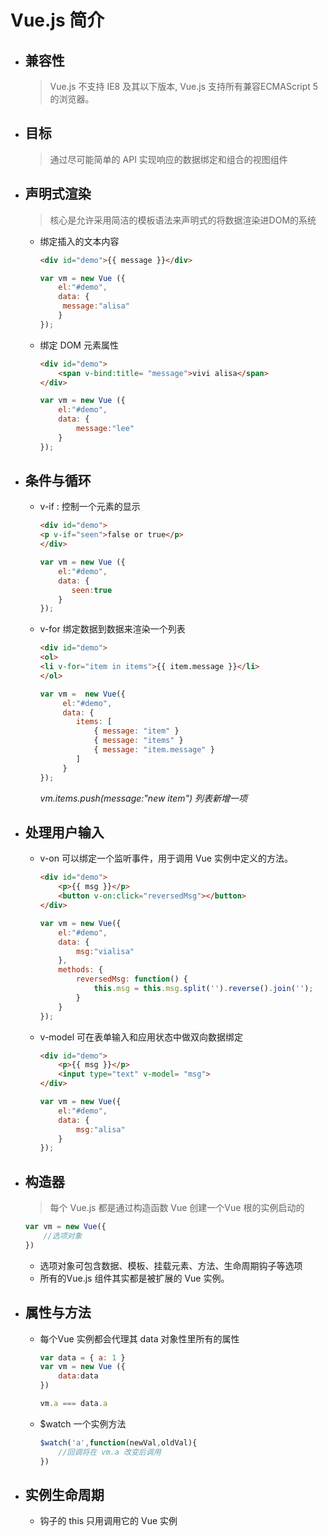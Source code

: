 # Vue.js 简介

- ## 兼容性
	> Vue.js 不支持 IE8 及其以下版本, Vue.js 支持所有兼容ECMAScript 5 的浏览器。

- ## 目标
	> 通过尽可能简单的 API 实现响应的数据绑定和组合的视图组件 

- ## 声明式渲染
	> 核心是允许采用简洁的模板语法来声明式的将数据渲染进DOM的系统

	+ 绑定插入的文本内容

		```html
		<div id="demo">{{ message }}</div>
		```
		```javascript
		var vm = new Vue ({
			el:"#demo",
			data: {
		  	 message:"alisa"
			}
		});
		```

	+ 绑定 DOM 元素属性
		```html
		<div id="demo">
	    	<span v-bind:title= "message">vivi alisa</span>
		</div>
		```
		```javascript
		var vm = new Vue ({
			el:"#demo",
			data: {
		   		message:"lee"
			}
		});
		```

- ## 条件与循环
	+ v-if : 控制一个元素的显示
		```html
		<div id="demo">
		<p v-if="seen">false or true</p>
		</div>
		```
		```javascript
		var vm = new Vue ({
	        el:"#demo",
		    data: {
		       seen:true
		    }
		});

	+ v-for 绑定数据到数据来渲染一个列表
		```html
		<div id="demo">
		<ol>
		<li v-for="item in items">{{ item.message }}</li>
		</ol>
		```

		```javascript
		var vm =  new Vue({
		     el:"#demo",
		     data: {
                items: [
                    { message: "item" }
                    { message: "items" }
                    { message: "item.message" }
                ]
             }
		});
		```
		*vm.items.push(message:"new item") 列表新增一项*
- ## 处理用户输入
	+ v-on 可以绑定一个监听事件，用于调用 Vue 实例中定义的方法。
		```html
		<div id="demo">
            <p>{{ msg }}</p>
 	        <button v-on:click="reversedMsg"></button>
		</div>
		```

		```javascript
		var vm = new Vue({
		    el:"#demo",
		    data: {
		        msg:"vialisa"
		    },
		    methods: {
		        reversedMsg: function() {
                    this.msg = this.msg.split('').reverse().join('');	       
                }
            }
		});
		```

	+ v-model 可在表单输入和应用状态中做双向数据绑定
		```html
		<div id="demo">
		    <p>{{ msg }}</p>
		    <input type="text" v-model= "msg">
		</div>
		```
		```javaScript
		var vm = new Vue({
		    el:"#demo",
			data: {
			    msg:"alisa"
			}
		});


- ## 构造器
	> 每个 Vue.js 都是通过构造函数 Vue 创建一个Vue 根的实例启动的
  ```javascript
  var vm = new Vue({
	  //选项对象
  })
  ```
	+ 选项对象可包含数据、模板、挂载元素、方法、生命周期钩子等选项
	+ 所有的Vue.js 组件其实都是被扩展的 Vue 实例。	

- ## 属性与方法
	+ 每个Vue 实例都会代理其 data 对象性里所有的属性
		```javascript
		var data = { a: 1 }
		var vm = new Vue ({
	    	data:data
		})

		vm.a === data.a
		```
	+ $watch 一个实例方法
		```javascript
		$watch('a',function(newVal,oldVal){
			//回调将在 vm.a 改变后调用
		})
		```
- ## 实例生命周期
	+ 钩子的 this 只用调用它的 Vue 实例